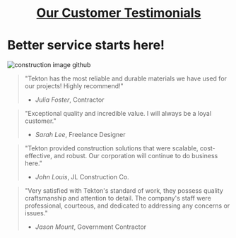 <div align="center"> <ins>
    
  # Our Customer Testimonials
</div> </ins>

# Better service starts here!
![construction image github](https://github.com/user-attachments/assets/c36ef284-4c2d-4565-b08e-7c216290fe9e)

>"Tekton has the most reliable and durable materials we have used for our projects! Highly recommend!"
> - *Julia Foster*, Contractor

>"Exceptional quality and incredible value. I will always be a loyal customer."
> - *Sarah Lee*, Freelance Designer

>"Tekton provided construction solutions that were scalable, cost-effective, and robust. Our corporation will continue to do business here."
> - *John Louis*, JL Construction Co.

>"Very satisfied with Tekton's standard of work, they possess quality craftsmanship and attention to detail. The company's staff were professional, courteous, and dedicated to addressing any concerns or issues."
> - *Jason Mount*, Government Contractor 

